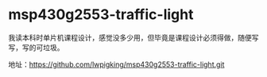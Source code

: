 # msp430g2553-traffic-light

我读本科时单片机课程设计，感觉没多少用，但毕竟是课程设计必须得做，随便写写，写的可垃圾。

地址：https://github.com/lwpigking/msp430g2553-traffic-light.git
